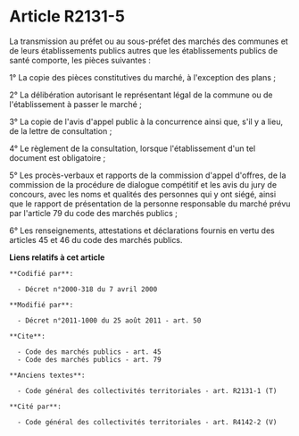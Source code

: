 # Article R2131-5

La transmission au préfet ou au sous-préfet des marchés des communes et de leurs établissements publics autres que les
établissements publics de santé comporte, les pièces suivantes :

1° La copie des pièces constitutives du marché, à l'exception des plans ;

2° La délibération autorisant le représentant légal de la commune ou de l'établissement à passer le marché ;

3° La copie de l'avis d'appel public à la concurrence ainsi que, s'il y a lieu, de la lettre de consultation ;

4° Le règlement de la consultation, lorsque l'établissement d'un tel document est obligatoire ;

5° Les procès-verbaux et rapports de la commission d'appel d'offres, de la commission de la procédure de dialogue compétitif
et les avis du jury de concours, avec les noms et qualités des personnes qui y ont siégé, ainsi que le rapport de
présentation de la personne responsable du marché prévu par l'article 79 du code des marchés publics ;

6° Les renseignements, attestations et déclarations fournis en vertu des articles 45 et 46 du code des marchés publics.

**Liens relatifs à cet article**

	**Codifié par**:

	  - Décret n°2000-318 du 7 avril 2000

	**Modifié par**:

	  - Décret n°2011-1000 du 25 août 2011 - art. 50

	**Cite**:

	  - Code des marchés publics - art. 45
	  - Code des marchés publics - art. 79

	**Anciens textes**:

	  - Code général des collectivités territoriales - art. R2131-1 (T)

	**Cité par**:

	  - Code général des collectivités territoriales - art. R4142-2 (V)

